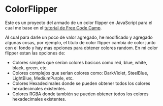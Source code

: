 # ColorFlipper

Este es un proyecto del armado de un color flipper en JavaScript para el cual me base en el 
<a href="https://www.youtube.com/watch?v=3PHXvlpOkf4&t=484s">tutorial de Free Code Camp</a>.

Al cual para darle un poco de valor agregado, he modificado y agregado algunas cosas, por ejemplo, el titulo de color flipper cambia de color junto con el fondo y hay mas opciones para obtener colores random. En mi color flipper estan las opciones de:
- Colores simples que serían colores basicos como red, blue, white, black, green, etc.
- Colores complejos que serían colores como: DarkViolet, SteelBlue, LightBlue, MediumPurple, etc.
- Colores Hexadecimales donde se pueden obtener todos los colores hexadecimales existentes.
- Colores RGBA donde también se pueden obtener todos los colores hexadecimales existentes.

